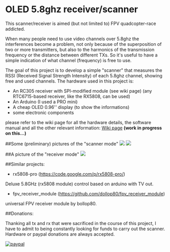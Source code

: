 # OLED 5.8ghz receiver/scanner

This scanner/receiver is aimed (but not limited to) FPV quadcopter-race addicted. 

When many people need to use video channels over 5.8ghz the interferences become a problem, 
not only because of the superposition of two or more transmitters, but also to the harmonics 
of the transmission frequency or the distance between different TXs. So it's useful to have 
a simple indication of what channel (frequency) is free to use.

The goal of this project is to develop a simple "scanner" that measures the RSSI (Received Signal Strength Intensity)
of each 5.8ghz channel, showing free and used channels.
The hardware used in this project is:

* An RC305 receiver with SPI-modified module (see wiki page) (any RTC6715-based receiver, like the RX5808, can be used) 
* An Arduino (I used a PRO mini)
* A cheap OLED 0.96'' display (to show the informations)
* some electronic components

please refer to the wiki page for all the hardware details, the software manual and all the other relevant information:
[Wiki page](https://github.com/MikyM0use/OLED-scanner/wiki) **(work in progress on this...)**

##Some (preliminary) pictures of the "scanner mode"
<img src="https://dl.dropboxusercontent.com/u/9124521/OLED-scanner/summary_explained.jpg"  />
<img src="https://dl.dropboxusercontent.com/u/9124521/OLED-scanner/band_explained.jpg"  />

##A picture of the "receiver mode"
<img src="https://dl.dropboxusercontent.com/u/9124521/OLED-scanner/receiver_explained.jpg"  />

##Similar projects:

* rx5808-pro (https://code.google.com/p/rx5808-pro/)

Deluxe 5.8GHz (rx5808 module) control based on arduino with TV out.

* fpv_receiver_module (https://github.com/dollop80/fpv_receiver_module)

universal FPV receiver module by bollop80.


##Donations:

Thanking all tx and rx that were sacrificed in the course of this project, I have to admit to being constantly looking for funds to carry out the scanner. Hardware or paypal donations are always accepted.

[![paypal](https://www.paypalobjects.com/it_IT/IT/i/btn/btn_donateCC_LG.gif)](https://www.paypal.com/cgi-bin/webscr?cmd=_s-xclick&hosted_button_id=YKP2PH72RKPRY)
